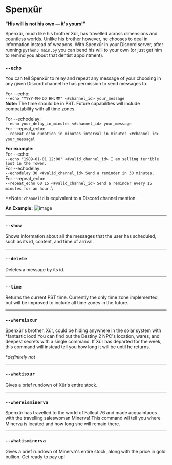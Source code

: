 # Spenxûr
**"His will is not his own — it's yours!"**

Spenxûr, much like his brother Xûr, has travelled across dimensions and countless worlds. Unlike his brother however, he chooses to deal in information instead of weapons. 
With Spenxûr in your Discord server, after running ```python3 main.py``` you can bend his will to your own (or just get him to remind you about that dentist appointment).

### ```--echo```
You can tell Spenxûr to relay and repeat any message of your choosing in any given Discord channel he has permission to send messages to. 

For --echo:\
```--echo "YYYY-MM-DD HH:MM" <#channel_id> your_message```\
**Note:** The time should be in PST. Future capabilities will include compatability with all time zones.

For --echodelay:\
```--echo your_delay_in_minutes <#channel_id> your_message```\
For --repeat_echo:\
```--repeat_echo duration_in_minutes interval_in_minutes <#channel_id> your_message```\

__For example:__\
For --echo:\
```--echo "1989-01-01 12:00" <#valid_channel_id> I am selling terrible loot in the Tower.```\
For --echodelay:\
```--echodelay 30 <#valid_channel_id> Send a reminder in 30 minutes.```\
For --repeat_echo:\
```--repeat_echo 60 15 <#valid_channel_id> Send a reminder every 15 minutes for an hour.```\

**Note: `channelid` is equivalent to a Discord channel mention.

__An Example:__
![image](https://github.com/TreeRacks/SpenXur/assets/47769935/ea94939b-1338-4c9b-bbc2-6ff06506cc82)


---

### ```--show```
Shows information about all the messages that the user has scheduled, such as its id, content, and time of arrival.

---

### ```--delete```
Deletes a message by its id.

---

### ```--time```
Returns the current PST time. Currently the only time zone implemented, but will be improved to include all time zones in the future.

---

### ```--whereisxur```
Spenxûr's brother, Xûr, could be hiding anywhere in the solar system with *fantastic loot! You can find out the Destiny 2 NPC's location, wares, and deepest secrets with a single command. If Xûr has departed for the week, this command will instead tell you how long it will be until he returns.

**definitely not*

---

### ```--whatisxur```
Gives a brief rundown of Xûr's entire stock. 

---

### ```--whereisminerva```
Spenxûr has travelled to the world of Fallout 76 and made acquaintaces with the travelling saleswoman Minerva! This command wil tell you where Minerva is located and how long she will remain there.

---

### ```--whatisminerva```
Gives a brief rundown of Minerva's entire stock, along with the price in gold bullion. Get ready to pay up!



